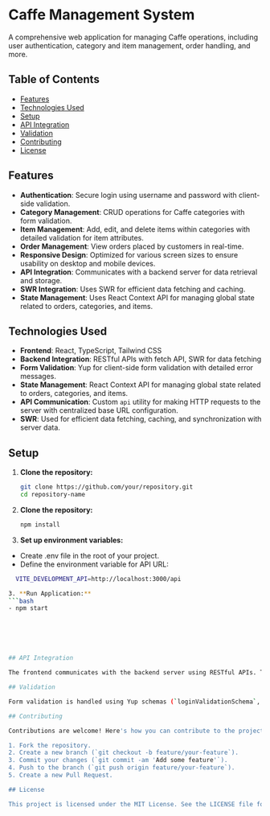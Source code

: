 # Caffe Management System

A comprehensive web application for managing Caffe operations, including user authentication, category and item management, order handling, and more.

## Table of Contents

- [Features](#features)
- [Technologies Used](#technologies-used)
- [Setup](#setup)
- [API Integration](#api-integration)
- [Validation](#validation)
- [Contributing](#contributing)
- [License](#license)

## Features

- **Authentication**: Secure login using username and password with client-side validation.
- **Category Management**: CRUD operations for Caffe categories with form validation.
- **Item Management**: Add, edit, and delete items within categories with detailed validation for item attributes.
- **Order Management**: View orders placed by customers in real-time.
- **Responsive Design**: Optimized for various screen sizes to ensure usability on desktop and mobile devices.
- **API Integration**: Communicates with a backend server for data retrieval and storage.
- **SWR Integration**: Uses SWR for efficient data fetching and caching.
- **State Management**: Uses React Context API for managing global state related to orders, categories, and items.

## Technologies Used

- **Frontend**: React, TypeScript, Tailwind CSS
- **Backend Integration**: RESTful APIs with fetch API, SWR for data fetching
- **Form Validation**: Yup for client-side form validation with detailed error messages.
- **State Management**: React Context API for managing global state related to orders, categories, and items.
- **API Communication**: Custom `api` utility for making HTTP requests to the server with centralized base URL configuration.
- **SWR**: Used for efficient data fetching, caching, and synchronization with server data.

## Setup

1. **Clone the repository:**

   ```bash
   git clone https://github.com/your/repository.git
   cd repository-name

2. **Clone the repository:**
    ```bash
    npm install

3. **Set up environment variables:**
  - Create .env file in the root of your project.
  - Define the environment variable for API URL:

   ```bash
     VITE_DEVELOPMENT_API=http://localhost:3000/api

3. **Run Application:**
  ```bash
  - npm start
  





## API Integration

The frontend communicates with the backend server using RESTful APIs. The `api` utility (`getServer.ts`) manages HTTP requests and includes the base URL configured via environment variables.

## Validation

Form validation is handled using Yup schemas (`loginValidationSchema`, `categorySchema`, `itemSchema`) defined in the `validation` folder. These schemas enforce data integrity rules and provide detailed error messages for form inputs.

## Contributing

Contributions are welcome! Here's how you can contribute to the project:

1. Fork the repository.
2. Create a new branch (`git checkout -b feature/your-feature`).
3. Commit your changes (`git commit -am 'Add some feature'`).
4. Push to the branch (`git push origin feature/your-feature`).
5. Create a new Pull Request.

## License

This project is licensed under the MIT License. See the LICENSE file for details.
